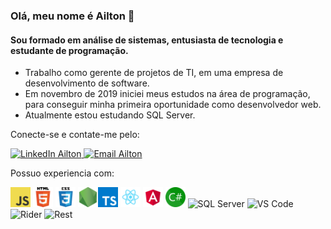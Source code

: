 ### Olá, meu nome é Ailton 👋

#### Sou formado em análise de sistemas, entusiasta de tecnologia e estudante de programação.

- Trabalho como gerente de projetos de TI, em uma empresa de desenvolvimento de software.
- Em novembro de 2019 iniciei meus estudos na área de programação, para conseguir minha primeira oportunidade como desenvolvedor web.
- Atualmente estou estudando SQL Server.

Conecte-se e contate-me pelo:

<a href="https://www.linkedin.com/in/ailton-gomes-de-souza-filho-77369588/">
<img height="32" width="32" alt="LinkedIn Ailton" src="https://cdn-icons-png.flaticon.com/512/174/174857.png">
</a> <a href="mailto:ailton1234@hotmail.com"><img height="32" width="32" alt="Email Ailton" src="https://cdn.jsdelivr.net/npm/simple-icons@5.22.0/icons/maildotru.svg"></a>

Possuo experiencia com:

<img height="32" width="32" alt="Javascript" src="https://raw.githubusercontent.com/github/explore/80688e429a7d4ef2fca1e82350fe8e3517d3494d/topics/javascript/javascript.png"/> <img height="32" width="32" alt="HTML" src="https://raw.githubusercontent.com/github/explore/80688e429a7d4ef2fca1e82350fe8e3517d3494d/topics/html/html.png"/> <img height="32" width="32" alt="CSS" src="https://raw.githubusercontent.com/github/explore/80688e429a7d4ef2fca1e82350fe8e3517d3494d/topics/css/css.png"/> <img height="32" width="32" alt="Node" src="https://raw.githubusercontent.com/github/explore/80688e429a7d4ef2fca1e82350fe8e3517d3494d/topics/nodejs/nodejs.png"/><img height="32" width="32" alt="Typescript" src="https://raw.githubusercontent.com/github/explore/80688e429a7d4ef2fca1e82350fe8e3517d3494d/topics/typescript/typescript.png"/> <img height="32" width="32" alt="React" src="https://raw.githubusercontent.com/github/explore/80688e429a7d4ef2fca1e82350fe8e3517d3494d/topics/react/react.png"/> <img height="32" width="32" alt="Angular" src="https://raw.githubusercontent.com/github/explore/80688e429a7d4ef2fca1e82350fe8e3517d3494d/topics/angular/angular.png"/> <img height="32" width="32" alt="C Sharp" src="https://raw.githubusercontent.com/github/explore/80688e429a7d4ef2fca1e82350fe8e3517d3494d/topics/csharp/csharp.png"/> <img height="32" width="32" alt="SQL Server" src="https://www.svgrepo.com/show/303229/microsoft-sql-server-logo.svg"/> <img height="32" width="32" alt="VS Code" src="https://code.visualstudio.com/assets/images/code-stable.png"/> <img height="32" width="32" alt="Rider" src="https://resources.jetbrains.com/storage/products/rider/img/meta/rider_logo_300x300.png"/> <img height="32" width="52" alt="Rest" src="https://www.opc-router.com/wp-content/uploads/2020/04/icon_rest_webservice_600x400px.png"/> 
